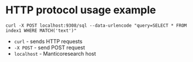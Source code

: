 # HTTP protocol usage example

```manticoresearch
curl -X POST localhost:9308/sql --data-urlencode "query=SELECT * FROM index1 WHERE MATCH('text')"
```

- `curl` - sends HTTP requests
- `-X POST` - send POST request
- `localhost` - Manticoresearch host


